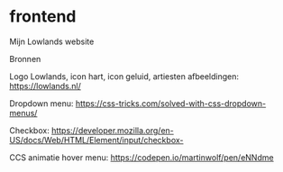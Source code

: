 # frontend
Mijn Lowlands website

Bronnen

Logo Lowlands, icon hart, icon geluid, artiesten afbeeldingen:
https://lowlands.nl/

Dropdown menu:
https://css-tricks.com/solved-with-css-dropdown-menus/

Checkbox:
https://developer.mozilla.org/en-US/docs/Web/HTML/Element/input/checkbox-

CCS animatie hover menu:
https://codepen.io/martinwolf/pen/eNNdme



